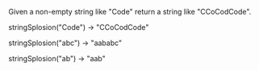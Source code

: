 Given a non-empty string like "Code" return a string like "CCoCodCode".

stringSplosion("Code") → "CCoCodCode"

stringSplosion("abc") → "aababc"

stringSplosion("ab") → "aab"
